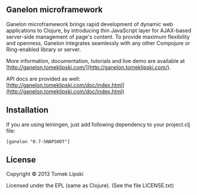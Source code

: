 Ganelon microframework
-----------------
Ganelon microframework brings rapid development of dynamic web applications to Clojure, by introducing thin JavaScript
layer for AJAX-based server-side management of page's content. To provide maximum flexibility and openness, Ganelon integrates
seamlessly with any other Compojure or Ring-enabled library or server.

More information, documentation, tutorials and live demo are available at [http://ganelon.tomeklipski.com/](http://ganelon.tomeklipski.com/).

API docs are provided as well: [http://ganelon.tomeklipski.com/doc/index.html](http://ganelon.tomeklipski.com/doc/index.html)

Installation
-----------------------
If you are using leiningen, just add following dependency to your project.clj file:

    [ganelon "0.7-SNAPSHOT"]

License
-----------------------
Copyright © 2013 Tomek Lipski

Licensed under the EPL (same as Clojure). (See the file LICENSE.txt)